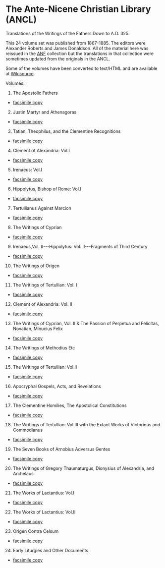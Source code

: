 # The Ante-Nicene Christian Library (ANCL)

Translations of the Writings of the Fathers Down to A.D. 325.

This 24 volume set was published from 1867-1885. The editors were Alexander Roberts and James Donaldson. All of the material here was reissued in the [ANF](anf.html) collection but the translations in that collection were sometimes updated from the originals in the ANCL.

Some of the volumes have been converted to text/HTML and are available at [Wikisource](https://en.wikisource.org/wiki/Ante-Nicene_Christian_Library).

Volumes:
1. The Apostolic Fathers
  * [facsimile copy](https://archive.org/details/AnteNiceneChristianLibraryVol011867)
2. Justin Martyr and Athenagoras
  * [facsimile copy](https://archive.org/details/AnteNiceneChristianLibraryVol021867)
3. Tatian, Theophilus, and the Clementine Recognitions
  * [facsimile copy](https://archive.org/details/AnteNiceneChristianLibraryVol031867)
4. Clement of Alexandria: Vol.I
  * [facsimile copy](https://archive.org/details/AnteNiceneChristianLibraryVol041867)
5. Irenaeus: Vol.I
  * [facsimile copy](https://archive.org/details/AnteNiceneChristianLibraryVol051868)
6. Hippolytus, Bishop of Rome: Vol.I
  * [facsimile copy](https://archive.org/details/AnteNiceneChristianLibraryVol061868)
7. Tertullianus Against Marcion
  * [facsimile copy](https://archive.org/details/AnteNiceneChristianLibraryVol071868)
8. The Writings of Cyprian
  * [facsimile copy](https://archive.org/details/AnteNiceneChristianLibraryVol081868)
9. Irenaeus,Vol. II---Hippolytus: Vol. II---Fragments of Third Century
  * [facsimile copy](https://archive.org/details/AnteNiceneChristianLibraryVol091869)
10. The Writings of Origen
  * [facsimile copy](https://archive.org/details/AnteNiceneChristianLibraryVol101869)
11. The Writings of Tertullian: Vol. I
  * [facsimile copy](https://archive.org/details/AnteNiceneChristianLibraryVol111869)
12. Clement of Alexandria: Vol. II
  * [facsimile copy](https://archive.org/details/AnteNiceneChristianLibraryVol121869)
13. The Writings of Cyprian, Vol. II & The Passion of Perpetua and Felicitas, Novatian, Minucius Felix
  * [facsimile copy](https://archive.org/details/AnteNiceneChristianLibraryVol131869)
14. The Writings of Methodius Etc
  * [facsimile copy](https://archive.org/details/AnteNiceneChristianLibraryVol141869)
15. The Writings of Tertullian: Vol.II
  * [facsimile copy](https://archive.org/details/AnteNiceneChristianLibraryVol151870)
16. Apocryphal Gospels, Acts, and Revelations
  * [facsimile copy](https://archive.org/details/AnteNiceneChristianLibraryVol161870)
17. The Clementine Homilies, The Apostolical Constitutions
  * [facsimile copy](https://archive.org/details/AnteNiceneChristianLibraryVol171870)
18. The Writings of Tertullian: Vol.III with the Extant Works of Victorinus and Commodianus
  * [facsimile copy](https://archive.org/details/AnteNiceneChristianLibraryVol181870)
19. The Seven Books of Arnobius Adversus Gentes
  * [facsimile copy](https://archive.org/details/AnteNiceneChristianLibraryVol191871)
20. The Writings of Gregory Thaumaturgus, Dionysius of Alexandria, and Archelaus
  * [facsimile copy](https://archive.org/details/AnteNiceneChristianLibraryVol201871)
21. The Works of Lactantius: Vol.I
  * [facsimile copy](https://archive.org/details/AnteNiceneChristianLibraryVol211871)
22. The Works of Lactantius: Vol.II
  * [facsimile copy](https://archive.org/details/AnteNiceneChristianLibraryVol221871)
23. Origen Contra Celsum 
  * [facsimile copy](https://archive.org/details/AnteNiceneChristianLibraryVol231872)
24. Early Liturgies and Other Documents
  * [facsimile copy](https://archive.org/details/AnteNiceneChristianLibraryVol241872)

